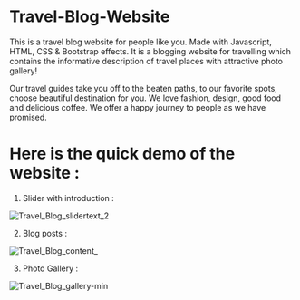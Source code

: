 # Travel-Blog-Website
This is a travel blog website for people like you. Made with Javascript, HTML, CSS &amp; Bootstrap effects. It is a blogging website for travelling which contains the informative description of travel places with attractive photo gallery!

Our travel guides take you off to the beaten paths, to our favorite spots, choose beautiful destination for you. We love fashion, design, good food and delicious coffee. We offer a happy journey to people as we have promised.

# Here is the quick demo of the website :
1) Slider with introduction :

![Travel_Blog_slidertext_2](https://user-images.githubusercontent.com/66235628/83714967-eb604600-a649-11ea-8dcb-e05d59103451.gif)

2) Blog posts :

![Travel_Blog_content_](https://user-images.githubusercontent.com/66235628/83714290-f5814500-a647-11ea-8cc4-56960c007d28.gif)

3) Photo Gallery :

![Travel_Blog_gallery-min](https://user-images.githubusercontent.com/66235628/83715512-27e07180-a64b-11ea-8c5d-d6eba5932e90.gif)





